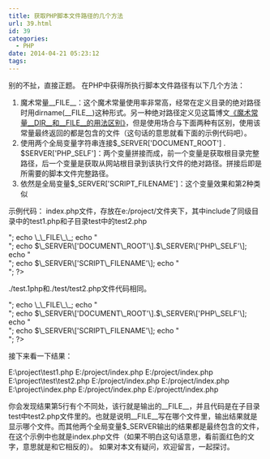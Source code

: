 ```yaml
---
title: 获取PHP脚本文件路径的几个方法
url: 39.html
id: 39
categories:
  - PHP
date: 2014-04-21 05:23:12
tags:
---
```


别的不扯，直接正题。 在PHP中获得所执行脚本文件路径有以下几个方法：

1.  魔术常量\_\_FILE\_\_：这个魔术常量使用率非常高，经常在定义目录的绝对路径时用dirname(\_\_FILE\_\_)这种形式。另一种绝对路径定义见这篇博文[《魔术常量\_\_DIR\_\_和\_\_FILE\_\_的用法区别》](http://www.veitor.net/article/37.html "魔术常量__DIR__和__FILE__的用法区别")，但是使用场合与下面两种有区别，使用该常量最终返回的都是包含的文件（这句话的意思就看下面的示例代码吧）。
2.  使用两个全局变量字符串连接$\_SERVER\['DOCUMENT\_ROOT'\] . $SERVER\['PHP_SELF'\]：两个变量拼接而成，前一个变量是获取根目录完整路径，后一个变量是获取从网站根目录到该执行文件的绝对路径。拼接后即是所需要的脚本文件完整路径。
3.  依然是全局变量$\_SERVER\['SCRIPT\_FILENAME'\]：这个变量效果和第2种类似

示例代码： index.php文件，存放在e:/project/文件夹下，其中include了同级目录中的test1.php和子目录test中的test2.php

<?php
include './test1.php';
include './test/test2.php';
echo "<br>";
echo \_\_FILE\_\_;
echo "<br>";
echo $\_SERVER\['DOCUMENT\_ROOT'\].$\_SERVER\['PHP\_SELF'\];
echo "<br>";
echo $\_SERVER\['SCRIPT\_FILENAME'\];
echo "<br>";
?>

./test.1php和./test/test2.php文件代码相同。

<?php
echo "<br>";
echo \_\_FILE\_\_;
echo "<br>";
echo $\_SERVER\['DOCUMENT\_ROOT'\].$\_SERVER\['PHP\_SELF'\];
echo "<br>";
echo $\_SERVER\['SCRIPT\_FILENAME'\];
echo "<br>";
?>

接下来看一下结果：

E:\\project\\test1.php
E:/project/index.php
E:/project/index.php
E:\\project\\test\\test2.php
E:/project/index.php
E:/project/index.php
E:\\project\\index.php
E:/project/index.php
E:/projectt/index.php

你会发现结果第5行有个不同处，该行就是输出的\_\_FILE\_\_，并且代码是在子目录test中test2.php文件里的。也就是说明\_\_FILE\_\_写在哪个文件里，输出结果就是显示哪个文件。而其他两个全局变量$_SERVER输出的结果都是最终包含的文件，在这个示例中也就是index.php文件（如果不明白这句话意思，看前面红色的文字，意思就是和它相反的）。 如果对本文有疑问，欢迎留言，一起探讨。